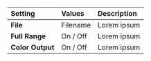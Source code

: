 | Setting          | Values          | Description |
| :--------------- | :-------------- | :---------- |
| **File**         | Filename        | Lorem ipsum |
| **Full Range**   | On / Off | Lorem ipsum |
| **Color Output** | On / Off | Lorem ipsum |
